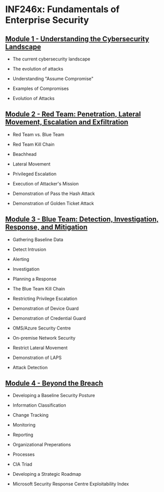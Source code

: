 # **INF246x: Fundamentals of Enterprise Security**


## **[Module 1 - Understanding the Cybersecurity Landscape](https://docs.google.com/document/d/1tuSOuyzhznqHjgxvfKwY4UpVUOx_zBlO7XiP4WnCv-I/edit?usp=sharing)**

* The current cybersecurity landscape

* The evolution of attacks

* Understanding "Assume Compromise"

* Examples of Compromises

* Evolution of Attacks


## **[Module 2 - Red Team: Penetration, Lateral Movement, Escalation and Exfiltration](https://docs.google.com/document/d/1KwVcGDr0-FtWNSzjgsFTvangnoLovYWF58dF5UcKfmA/edit?usp=sharing)**

* Red Team vs. Blue Team

* Red Team Kill Chain

* Beachhead

* Lateral Movement

* Privileged Escalation

* Execution of Attacker's Mission

* Demonstration of Pass the Hash Attack

* Demonstration of Golden Ticket Attack


## **[Module 3 - Blue Team: Detection, Investigation, Response, and Mitigation](https://docs.google.com/document/d/1rWd8Pstmtwvx2tmB2D4cf1avFvVo-quj0P0UrCtYodQ/edit?usp=sharing)**

* Gathering Baseline Data

* Detect Intrusion

* Alerting

* Investigation

* Planning a Response

* The Blue Team Kill Chain

* Restricting Privilege Escalation

* Demonstration of Device Guard

* Demonstration of Credential Guard

* OMS/Azure Security Centre

* On-premise Network Security

* Restrict Lateral Movement

* Demonstration of LAPS

* Attack Detection


## **[Module 4 - Beyond the Breach]()**

* Developing a Baseline Security Posture

* Information Classification

* Change Tracking

* Monitoring

* Reporting

* Organizational Preperations

* Processes

* CIA Triad

* Developing a Strategic Roadmap

* Microsoft Security Response Centre Exploitability Index
